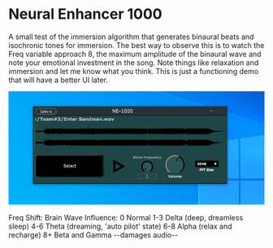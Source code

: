 # Neural Enhancer 1000

A small test of the immersion algorithm that generates binaural beats and isochronic tones for immersion. The best way to observe this is to watch the Freq variable approach 8, the maximum amplitude of the binaural wave and note your emotional investment in the song. Note things like relaxation and immersion and let me know what you think. This is just a functioning demo that will have a better UI later.

![alt text](https://github.com/godofthunder8756/Team1MusicPlayer/blob/main/unknown.png)

Freq Shift:      Brain Wave Influence:
0                Normal
1-3              Delta (deep, dreamless sleep)
4-6              Theta (dreaming, 'auto pilot' state)
6-8              Alpha (relax and recharge)
8+               Beta and Gamma --damages audio--
